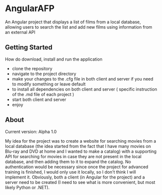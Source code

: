 # AngularAFP
An Angular project that displays a list of films from a local database, allowing users to search the list and add new films using information from an external API

## Getting Started
How do download, install and run the application

- clone the repository
- navigate to the project directory
- make your changes to the .cfg file in both client and server if you need to modify something or leave default
- to install all dependencies on both client and server ( specific instruction of the .md file of each project )
- start both client and server
- enjoy

## About
Current version: Alpha 1.0

My idea for the project was to create a website for searching movies from a local database (the idea started from the fact that I have many movies on Blu-ray and DVD at home and I wanted to make a catalog) with a supporting API for searching for movies in case they are not present in the local database, and then adding them to it to expand the catalog. No authentication would be necessary since once the project for advanced training is finished, I would only use it locally, so I don't think I will implement it. Obviously, both a client (in Angular for the project) and a server need to be created (I need to see what is more convenient, but most likely Python or .NET).
